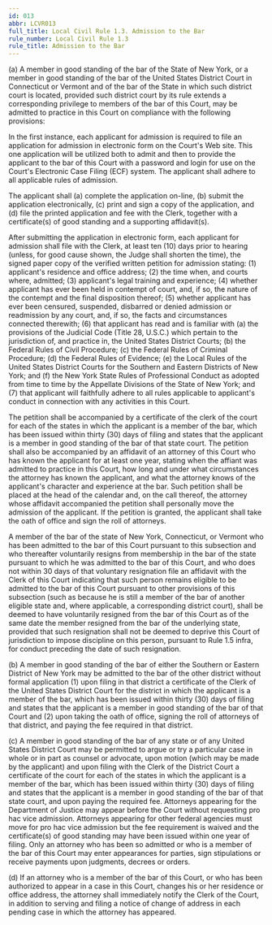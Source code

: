 ```yaml
---
id: 013
abbr: LCVR013
full_title: Local Civil Rule 1.3. Admission to the Bar
rule_number: Local Civil Rule 1.3
rule_title: Admission to the Bar
---
```


(a) A member in good standing of the bar of the State of New York, or a member in good
standing of the bar of the United States District Court in Connecticut or Vermont and of the bar of
the State in which such district court is located, provided such district court by its rule extends a corresponding privilege to members of the bar of this Court, may be admitted to practice in this
Court on compliance with the following provisions:

In the first instance, each applicant for admission is required to file an application for
admission in electronic form on the Court's Web site. This one application will be utilized both to
admit and then to provide the applicant to the bar of this Court with a password and login for use
on the Court's Electronic Case Filing (ECF) system. The applicant shall adhere to all applicable
rules of admission.

The applicant shall (a) complete the application on-line, (b) submit the application
electronically, (c) print and sign a copy of the application, and (d) file the printed application and fee
with the Clerk, together with a certificate(s) of good standing and a supporting affidavit(s).

After submitting the application in electronic form, each applicant for admission shall file
with the Clerk, at least ten (10) days prior to hearing (unless, for good cause shown, the Judge shall
shorten the time), the signed paper copy of the verified written petition for admission stating: (1)
applicant's residence and office address; (2) the time when, and courts where, admitted; (3)
applicant's legal training and experience; (4) whether applicant has ever been held in contempt of
court, and, if so, the nature of the contempt and the final disposition thereof; (5) whether applicant
has ever been censured, suspended, disbarred or denied admission or readmission by any court, and,
if so, the facts and circumstances connected therewith; (6) that applicant has read and is familiar 
with (a) the provisions of the Judicial Code (Title 28, U.S.C.) which pertain to the jurisdiction of, and
practice in, the United States District Courts; (b) the Federal Rules of Civil Procedure; (c) the
Federal Rules of Criminal Procedure; (d) the Federal Rules of Evidence; (e) the Local Rules of the
United States District Courts for the Southern and Eastern Districts of New York; and (f) the New
York State Rules of Professional Conduct as adopted from time to time by the Appellate Divisions
of the State of New York; and (7) that applicant will faithfully adhere to all rules applicable to
applicant's conduct in connection with any activities in this Court.

The petition shall be accompanied by a certificate of the clerk of the court for each of the
states in which the applicant is a member of the bar, which has been issued within thirty (30) days of
filing and states that the applicant is a member in good standing of the bar of that state court. The
petition shall also be accompanied by an affidavit of an attorney of this Court who has known the
applicant for at least one year, stating when the affiant was admitted to practice in this Court, how
long and under what circumstances the attorney has known the applicant, and what the attorney
knows of the applicant's character and experience at the bar. Such petition shall be placed at the
head of the calendar and, on the call thereof, the attorney whose affidavit accompanied the petition
shall personally move the admission of the applicant. If the petition is granted, the applicant shall
take the oath of office and sign the roll of attorneys.

A member of the bar of the state of New York, Connecticut, or Vermont who has been
admitted to the bar of this Court pursuant to this subsection and who thereafter voluntarily resigns
from membership in the bar of the state pursuant to which he was admitted to the bar of this Court,
and who does not within 30 days of that voluntary resignation file an affidavit with the Clerk of this
Court indicating that such person remains eligible to be admitted to the bar of this Court pursuant
to other provisions of this subsection (such as because he is still a member of the bar of another
eligible state and, where applicable, a corresponding district court), shall be deemed to have
voluntarily resigned from the bar of this Court as of the same date the member resigned from the 
bar of the underlying state, provided that such resignation shall not be deemed to deprive this Court
of jurisdiction to impose discipline on this person, pursuant to Rule 1.5 infra, for conduct preceding
the date of such resignation.

(b) A member in good standing of the bar of either the Southern or Eastern District of
New York may be admitted to the bar of the other district without formal application (1) upon filing
in that district a certificate of the Clerk of the United States District Court for the district in which
the applicant is a member of the bar, which has been issued within thirty (30) days of filing and
states that the applicant is a member in good standing of the bar of that Court and (2) upon taking
the oath of office, signing the roll of attorneys of that district, and paying the fee required in that
district.

(c) A member in good standing of the bar of any state or of any United States District
Court may be permitted to argue or try a particular case in whole or in part as counsel or advocate,
upon motion (which may be made by the applicant) and upon filing with the Clerk of the District
Court a certificate of the court for each of the states in which the applicant is a member of the bar,
which has been issued within thirty (30) days of filing and states that the applicant is a member in
good standing of the bar of that state court, and upon paying the required fee. Attorneys appearing
for the Department of Justice may appear before the Court without requesting pro hac vice
admission. Attorneys appearing for other federal agencies must move for pro hac vice admission but
the fee requirement is waived and the certificate(s) of good standing may have been issued within
one year of filing. Only an attorney who has been so admitted or who is a member of the bar of this
Court may enter appearances for parties, sign stipulations or receive payments upon judgments,
decrees or orders.

(d) If an attorney who is a member of the bar of this Court, or who has been authorized to
appear in a case in this Court, changes his or her residence or office address, the attorney shall
immediately notify the Clerk of the Court, in addition to serving and filing a notice of change of
address in each pending case in which the attorney has appeared. 